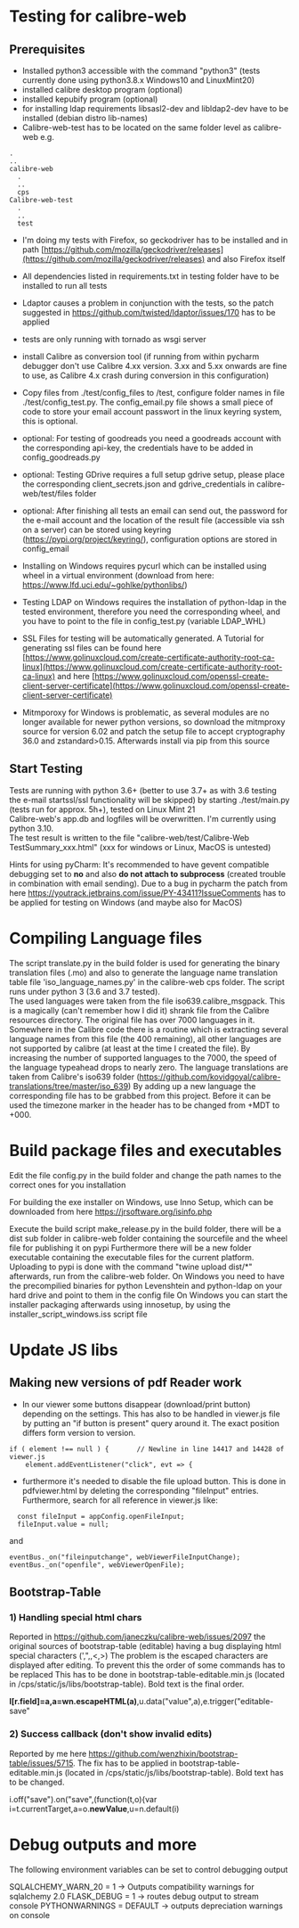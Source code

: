 # Testing for calibre-web

## Prerequisites

- Installed python3 accessible with the command "python3" (tests currently done using python3.8.x Windows10 and LinuxMint20)
- installed calibre desktop program (optional)
- installed kepubify program (optional)
- for installing ldap requirements libsasl2-dev and libldap2-dev have to be installed (debian distro lib-names)
- Calibre-web-test has to be located on the same folder level as calibre-web
e.g.
```
.
..
calibre-web
  .
  ..
  cps
Calibre-web-test
  .
  ..
  test
```

- I'm doing my tests with Firefox, so geckodriver has to be installed and in path [https://github.com/mozilla/geckodriver/releases](https://github.com/mozilla/geckodriver/releases) and also Firefox itself

- All dependencies listed in requirements.txt in testing folder have to be installed to run all tests

- Ldaptor causes a problem in conjunction with the tests, so the patch suggested in https://github.com/twisted/ldaptor/issues/170 has to be applied

- tests are only running with tornado as wsgi server

- install Calibre as conversion tool (if running from within pycharm debugger don't use Calibre 4.xx version. 3.xx and 5.xx onwards are fine to use, as Calibre 4.x crash during conversion in this configuration)

- Copy files from ./test/config_files to /test, configure folder names in file ./test/config_test.py. The config_email.py file shows a small piece of code to store your email account passwort in the linux keyring system, this is optional. 

- optional: For testing of goodreads you need a goodreads account with the corresponding api-key, the credentials have to be added in config_goodreads.py

- optional: Testing GDrive requires a full setup gdrive setup, please place the corresponding client_secrets.json and gdrive_credentials in calibre-web/test/files folder

- optional: After finishing all tests an email can send out, the password for the e-mail account and the location of the result file (accessible via ssh on a server) can be stored using keyring (https://pypi.org/project/keyring/), configuration options are stored in config_email

- Installing on Windows requires pycurl which can be installed using wheel in a virtual environment (download from here: https://www.lfd.uci.edu/~gohlke/pythonlibs/)

- Testing LDAP on Windows requires the installation of python-ldap in the tested environment, therefore you need the corresponding wheel, and you have to point to the file in config_test.py (variable LDAP_WHL)   

- SSL Files for testing will be automatically generated. A Tutorial for generating ssl files can be found here [https://www.golinuxcloud.com/create-certificate-authority-root-ca-linux](https://www.golinuxcloud.com/create-certificate-authority-root-ca-linux) and here [https://www.golinuxcloud.com/openssl-create-client-server-certificate](https://www.golinuxcloud.com/openssl-create-client-server-certificate)

- Mitmporoxy for Windows is problematic, as several modules are no longer available for newer python versions, so download the mitmproxy source for version 6.02 and patch the setup file to accept cryptography 36.0 and zstandard>0.15. Afterwards install via pip from this source

## Start Testing

Tests are running with python 3.6+ (better to use 3.7+ as with 3.6 testing the e-mail startssl/ssl functionality will be skipped) by starting ./test/main.py (tests run for approx. 5h+), tested on Linux Mint 21 \
Calibre-web's app.db and logfiles will be overwritten. I'm currently using python 3.10. \
The test result is written to the file "calibre-web/test/Calibre-Web TestSummary_xxx.html" (xxx for windows or Linux, MacOS is untested)

Hints for using pyCharm: 
It's recommended to have gevent compatible debugging set to **no** and also **do not attach to subprocess** (created trouble in combination with email sending). Due to a bug in pycharm the patch from here https://youtrack.jetbrains.com/issue/PY-43411?IssueComments has to be applied for testing on Windows (and maybe also for MacOS)

# Compiling Language files

The script translate.py in the build folder is used for generating the binary translation files (.mo) and also to generate the language name translation table file 'iso_language_names.py' in the calibre-web cps folder. The script runs under python 3 (3.6 and 3.7 tested).\
The used languages were taken from the file iso639.calibre_msgpack. This is a magically (can't remember how I did it) shrank file from the Calibre resources directory. The original file has over 7000 languages in it. Somewhere in the Calibre code there is a routine which is extracting several language names from this file (the 400 remaining), all other languages are not supported by calibre (at least at the time I created the file). By increasing the number of supported languages to the 7000, the speed of the language typeahead drops to nearly zero.
The language translations are taken from Calibre's iso639 folder (https://github.com/kovidgoyal/calibre-translations/tree/master/iso_639) By adding up a new language the corresponding file has to be grabbed from this project. Before it can be used the timezone marker in the header has to be changed from +MDT to +000.

# Build package files and executables

Edit the file config.py in the build folder and change the path names to the correct ones for you installation

For building the exe installer on Windows, use Inno Setup, which can be downloaded from here https://jrsoftware.org/isinfo.php

Execute the build script make_release.py in the build folder, there will be a dist sub folder in calibre-web folder containing the sourcefile and the wheel file for publishing it on pypi
Furthermore there will be a new folder executable containing the executable files for the current platform. Uploading to pypi is done with the command "twine upload dist/*" afterwards, run from the calibre-web folder. 
On Windows you need to have the precompilied binaries for python Levenshtein and python-ldap on your hard drive and point to them in the config file
On Windows you can start the installer packaging afterwards  using innosetup, by using the installer_script_windows.iss script file

# Update JS libs
## Making new versions of pdf Reader work

- In our viewer some buttons disappear (download/print button) depending on the settings. This has also to be handled in viewer.js file by putting an "if button is present" query around it. The exact position differs form version to version.
```
if ( element !== null ) {       // Newline in line 14417 and 14428 of viewer.js
    element.addEventListener("click", evt => {
```
- furthermore it's needed to disable the file upload button. This is done in pdfviewer.html by deleting the corresponding "fileInput" entries. Furthermore, search for all reference in viewer.js like:
```
  const fileInput = appConfig.openFileInput;
  fileInput.value = null;
```
and 
```
eventBus._on("fileinputchange", webViewerFileInputChange);
eventBus._on("openfile", webViewerOpenFile);
```

## Bootstrap-Table

### 1) Handling special html chars
Reported in https://github.com/janeczku/calibre-web/issues/2097 the original sources of bootstrap-table (editable) having a bug displaying html special characters (',",\,<,>)
The problem is the escaped characters are displayed after editing. To prevent this the order of some commands has to be replaced
This has to be done in bootstrap-table-editable.min.js (located in /cps/static/js/libs/bootstrap-table). Bold text is the final order. 

**l[r.field]=a,a=wn.escapeHTML(a)**,u.data("value",a),e.trigger("editable-save"


### 2) Success callback (don't show invalid edits)
Reported by me here https://github.com/wenzhixin/bootstrap-table/issues/5715.
The fix has to be applied in bootstrap-table-editable.min.js (located in /cps/static/js/libs/bootstrap-table). Bold text has to be changed. 

i.off("save").on("save",(function(t,o){var i=t.currentTarget,a=o.**newValue**,u=n.default(i)

# Debug outputs and more
The following environment variables can be set to control debugging output

SQLALCHEMY_WARN_20 = 1 -> Outputs compatibility warnings for sqlalchemy 2.0
FLASK_DEBUG = 1 -> routes debug output to stream console
PYTHONWARNINGS = DEFAULT -> outputs depreciation warnings on console
